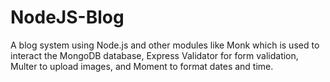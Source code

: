 # NodeJS-Blog
A blog system using Node.js and other modules like Monk which is used to interact the MongoDB database, Express Validator for form validation, Multer to upload images, and Moment to format dates and time.
